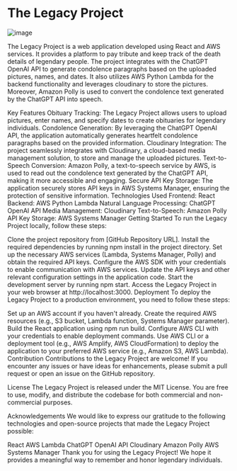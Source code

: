 # The Legacy Project
![image](https://github.com/masroorposh10/The-Legacy/assets/113950154/1a7615e7-c25f-496e-b7d4-58364451e035)


The Legacy Project is a web application developed using React and AWS services. It provides a platform to pay tribute and keep track of the death details of legendary people. The project integrates with the ChatGPT OpenAI API to generate condolence paragraphs based on the uploaded pictures, names, and dates. It also utilizes AWS Python Lambda for the backend functionality and leverages cloudinary to store the pictures. Moreover, Amazon Polly is used to convert the condolence text generated by the ChatGPT API into speech.

Key Features
Obituary Tracking: The Legacy Project allows users to upload pictures, enter names, and specify dates to create obituaries for legendary individuals.
Condolence Generation: By leveraging the ChatGPT OpenAI API, the application automatically generates heartfelt condolence paragraphs based on the provided information.
Cloudinary Integration: The project seamlessly integrates with Cloudinary, a cloud-based media management solution, to store and manage the uploaded pictures.
Text-to-Speech Conversion: Amazon Polly, a text-to-speech service by AWS, is used to read out the condolence text generated by the ChatGPT API, making it more accessible and engaging.
Secure API Key Storage: The application securely stores API keys in AWS Systems Manager, ensuring the protection of sensitive information.
Technologies Used
Frontend: React
Backend: AWS Python Lambda
Natural Language Processing: ChatGPT OpenAI API
Media Management: Cloudinary
Text-to-Speech: Amazon Polly
API Key Storage: AWS Systems Manager
Getting Started
To run the Legacy Project locally, follow these steps:

Clone the project repository from [GitHub Repository URL].
Install the required dependencies by running npm install in the project directory.
Set up the necessary AWS services (Lambda, Systems Manager, Polly) and obtain the required API keys.
Configure the AWS SDK with your credentials to enable communication with AWS services.
Update the API keys and other relevant configuration settings in the application code.
Start the development server by running npm start.
Access the Legacy Project in your web browser at http://localhost:3000.
Deployment
To deploy the Legacy Project to a production environment, you need to follow these steps:

Set up an AWS account if you haven't already.
Create the required AWS resources (e.g., S3 bucket, Lambda function, Systems Manager parameter).
Build the React application using npm run build.
Configure AWS CLI with your credentials to enable deployment commands.
Use AWS CLI or a deployment tool (e.g., AWS Amplify, AWS CloudFormation) to deploy the application to your preferred AWS service (e.g., Amazon S3, AWS Lambda).
Contribution
Contributions to the Legacy Project are welcome! If you encounter any issues or have ideas for enhancements, please submit a pull request or open an issue on the GitHub repository.

License
The Legacy Project is released under the MIT License. You are free to use, modify, and distribute the codebase for both commercial and non-commercial purposes.

Acknowledgements
We would like to express our gratitude to the following technologies and open-source projects that made the Legacy Project possible:

React
AWS Lambda
ChatGPT OpenAI API
Cloudinary
Amazon Polly
AWS Systems Manager
Thank you for using the Legacy Project! We hope it provides a meaningful way to remember and honor legendary individuals.
